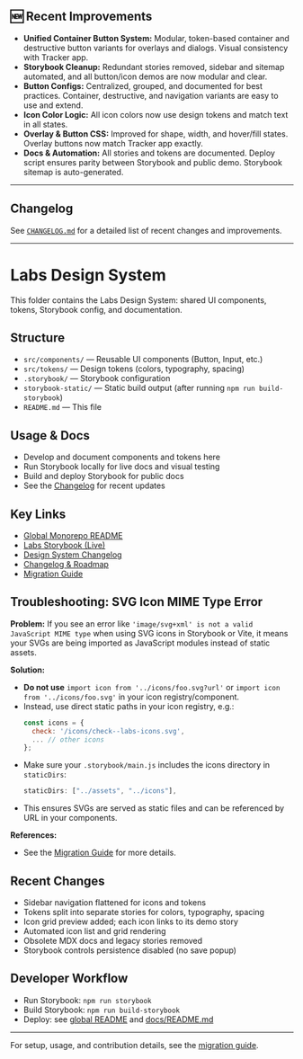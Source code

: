 
## 🆕 Recent Improvements

- **Unified Container Button System:** Modular, token-based container and destructive button variants for overlays and dialogs. Visual consistency with Tracker app.
- **Storybook Cleanup:** Redundant stories removed, sidebar and sitemap automated, and all button/icon demos are now modular and clear.
- **Button Configs:** Centralized, grouped, and documented for best practices. Container, destructive, and navigation variants are easy to use and extend.
- **Icon Color Logic:** All icon colors now use design tokens and match text in all states.
- **Overlay & Button CSS:** Improved for shape, width, and hover/fill states. Overlay buttons now match Tracker app exactly.
- **Docs & Automation:** All stories and tokens are documented. Deploy script ensures parity between Storybook and public demo. Storybook sitemap is auto-generated.

---

## Changelog

See [`CHANGELOG.md`](CHANGELOG.md) for a detailed list of recent changes and improvements.

---

# Labs Design System

This folder contains the Labs Design System: shared UI components, tokens, Storybook config, and documentation.

## Structure

- `src/components/` — Reusable UI components (Button, Input, etc.)
- `src/tokens/` — Design tokens (colors, typography, spacing)
- `.storybook/` — Storybook configuration
- `storybook-static/` — Static build output (after running `npm run build-storybook`)
- `README.md` — This file


## Usage & Docs

- Develop and document components and tokens here
- Run Storybook locally for live docs and visual testing
- Build and deploy Storybook for public docs
- See the [Changelog](CHANGELOG.md) for recent updates


## Key Links

- [Global Monorepo README](../README.md)
- [Labs Storybook (Live)](https://dreisdesign.github.io/labs/design-system/)
- [Design System Changelog](CHANGELOG.md)
- [Changelog & Roadmap](../docs/CHANGELOG.md)
- [Migration Guide](../_dev/_documents/DESIGN-SYSTEM-MIGRATION-GUIDE.md)

## Troubleshooting: SVG Icon MIME Type Error

**Problem:**
If you see an error like `'image/svg+xml' is not a valid JavaScript MIME type` when using SVG icons in Storybook or Vite, it means your SVGs are being imported as JavaScript modules instead of static assets.

**Solution:**

- **Do not use** `import icon from '../icons/foo.svg?url'` or `import icon from '../icons/foo.svg'` in your icon registry/component.
- Instead, use direct static paths in your icon registry, e.g.:
  ```js
  const icons = {
    check: '/icons/check--labs-icons.svg',
    ... // other icons
  };
  ```
- Make sure your `.storybook/main.js` includes the icons directory in `staticDirs`:
  ```js
  staticDirs: ["../assets", "../icons"],
  ```
- This ensures SVGs are served as static files and can be referenced by URL in your components.

**References:**

- See the [Migration Guide](../_dev/_documents/DESIGN-SYSTEM-MIGRATION-GUIDE.md) for more details.

## Recent Changes

- Sidebar navigation flattened for icons and tokens
- Tokens split into separate stories for colors, typography, spacing
- Icon grid preview added; each icon links to its demo story
- Automated icon list and grid rendering
- Obsolete MDX docs and legacy stories removed
- Storybook controls persistence disabled (no save popup)

## Developer Workflow

- Run Storybook: `npm run storybook`
- Build Storybook: `npm run build-storybook`
- Deploy: see [global README](../README.md) and [docs/README.md](../docs/README.md)

---

For setup, usage, and contribution details, see the [migration guide](../_dev/_documents/DESIGN-SYSTEM-MIGRATION-GUIDE.md).
